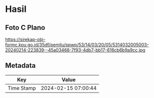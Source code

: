 # Hasil

## Foto C Plano

https://sirekap-obj-formc.kpu.go.id/35df/pemilu/ppwp/53/14/03/20/05/5314032005003-20240214-223839--45a03468-7f93-4db7-bb17-616cb6b9a9cc.jpg


## Metadata

| Key        | Value               |
| ---------- | ------------------- |
| Time Stamp | 2024-02-15 07:00:44 |



